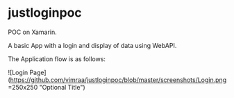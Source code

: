 # justloginpoc

POC on Xamarin.

A basic App with a login and display of data using WebAPI.

The Application flow is as follows:

![Login Page](https://github.com/vimraa/justloginpoc/blob/master/screenshots/Login.png =250x250 "Optional Title")
